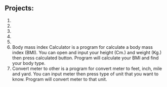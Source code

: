 ## Projects:

1. 
2.
3.
4.
5.
6. Body mass index Calculator
is a program for calculate a body mass index (BMI). You can open and input your height (Cm.) and weight (Kg.) then press calculated button. Program will calculate your BMI and find your body type. 
7. Convert meter to other
is a program for convert meter to feet, inch, mile and yard. You can input meter then press type of unit that you want to know. Program will convert meter to that unit.